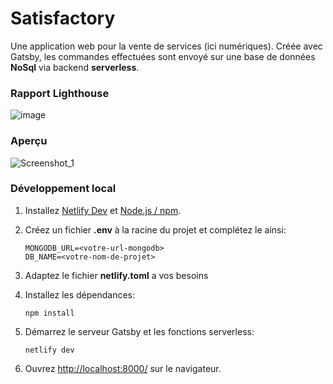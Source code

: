 # Satisfactory

Une application web pour la vente de services (ici numériques).
Créée avec Gatsby, les commandes effectuées sont envoyé sur une base de données **NoSql** via backend **serverless**.

### Rapport Lighthouse

![image](https://user-images.githubusercontent.com/48062996/102547489-9651c200-40b9-11eb-87c1-e5a6755f7ffa.png)

### Aperçu

![Screenshot_1](https://user-images.githubusercontent.com/48062996/102534222-b4fa8d80-40a6-11eb-844f-f9ac10c6916f.png)

### Développement local

1.  Installez [Netlify Dev](https://www.netlify.com/products/dev/) et [Node.js / npm](https://nodejs.org/en/).

1.  Créez un fichier **.env** à la racine du projet et complétez le ainsi:

        MONGODB_URL=<votre-url-mongodb>
        DB_NAME=<votre-nom-de-projet>

1.  Adaptez le fichier **netlify.toml** a vos besoins

1.  Installez les dépendances:

        npm install

1.  Démarrez le serveur Gatsby et les fonctions serverless:

        netlify dev

1.  Ouvrez [http://localhost:8000/](http://localhost:8000/) sur le navigateur.
